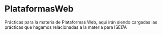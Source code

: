 # PlataformasWeb
Prácticas para la materia de Plataformas Web, aquí irán siendo cargadas las prácticas que hagamos relacionadas a la materia para ISEI7A
